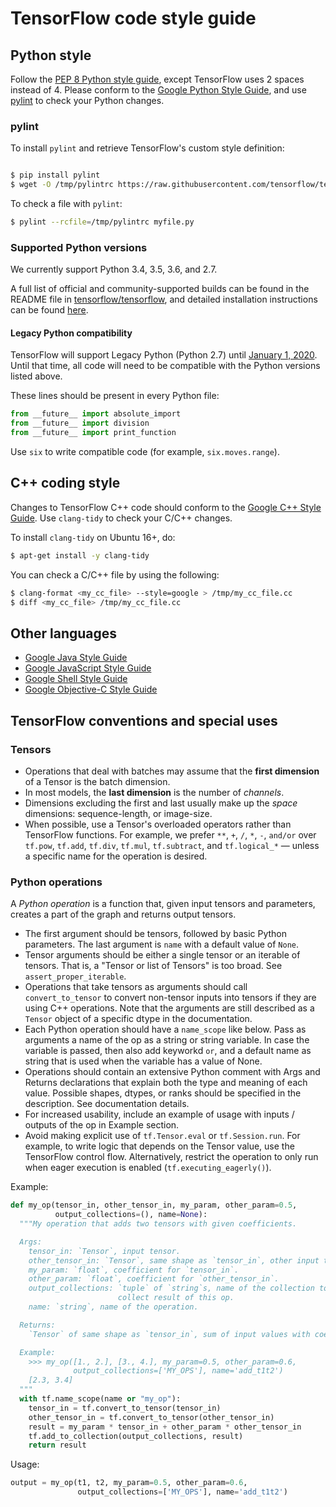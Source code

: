 # TensorFlow code style guide

## Python style

Follow the [PEP 8 Python style
guide](https://www.python.org/dev/peps/pep-0008/), except TensorFlow uses 2
spaces instead of 4. Please conform to the
[Google Python Style Guide](https://github.com/google/styleguide/blob/gh-pages/pyguide.md),
and use [pylint](https://www.pylint.org/) to check your Python changes.


### pylint

To install `pylint` and retrieve TensorFlow's custom style definition:

```bash

$ pip install pylint
$ wget -O /tmp/pylintrc https://raw.githubusercontent.com/tensorflow/tensorflow/master/tensorflow/tools/ci_build/pylintrc

```


To check a file with `pylint`:

```bash
$ pylint --rcfile=/tmp/pylintrc myfile.py
```

### Supported Python versions

We currently support Python 3.4, 3.5, 3.6, and 2.7.

A full list of official and community-supported builds can be found in the
README file in
[tensorflow/tensorflow](https://github.com/tensorflow/tensorflow), and detailed
installation instructions can be found
[here](https://www.tensorflow.org/install/pip#1-install-the-python-development-environment-on-your-system).

#### Legacy Python compatibility

TensorFlow will support Legacy Python (Python 2.7) until
[January 1, 2020](https://groups.google.com/a/tensorflow.org/forum/#!searchin/announce/python$202.7%7Csort:date/announce/gVwS5RC8mds/dCt1ka2XAAAJ).
Until that time, all code will need to be compatible with the Python versions
listed above.

These lines should be present in every Python file:


```python
from __future__ import absolute_import
from __future__ import division
from __future__ import print_function
```

Use `six` to write compatible code (for example, `six.moves.range`).


## C++ coding style

Changes to TensorFlow C++ code should conform to the [Google C++ Style
Guide](https://google.github.io/styleguide/cppguide.html). Use `clang-tidy` to
check your C/C++ changes.

To install `clang-tidy` on Ubuntu 16+, do:


```bash
$ apt-get install -y clang-tidy
```

You can check a C/C++ file by using the following:

```bash
$ clang-format <my_cc_file> --style=google > /tmp/my_cc_file.cc
$ diff <my_cc_file> /tmp/my_cc_file.cc
```

## Other languages

*   [Google Java Style Guide](https://google.github.io/styleguide/javaguide.html)
*   [Google JavaScript Style Guide](https://google.github.io/styleguide/jsguide.html)
*   [Google Shell Style Guide](https://google.github.io/styleguide/shell.xml)
*   [Google Objective-C Style Guide](https://google.github.io/styleguide/objcguide.html)




## TensorFlow conventions and special uses

### Tensors

*   Operations that deal with batches may assume that the **first dimension** of
    a Tensor is the batch dimension.
*   In most models, the **last dimension** is the number of _channels_.
*   Dimensions excluding the first and last usually make up the _space_
    dimensions: sequence-length, or image-size.
*   When possible, use a Tensor's overloaded operators rather than TensorFlow
    functions. For example, we prefer `**`, `+`, `/`, `*`, `-`, `and/or` over
    `tf.pow`, `tf.add`, `tf.div`, `tf.mul`, `tf.subtract`, and `tf.logical_*` —
    unless a specific name for the operation is desired.


### Python operations

A _Python operation_ is a function that, given input tensors and parameters,
creates a part of the graph and returns output tensors.

*   The first argument should be tensors, followed by basic Python parameters.
    The last argument is `name` with a default value of `None`.
*   Tensor arguments should be either a single tensor or an iterable of tensors. That is, a "Tensor or list of Tensors" is too broad. See `assert_proper_iterable`.
*   Operations that take tensors as arguments should call `convert_to_tensor` to
    convert non-tensor inputs into tensors if they are using C++ operations.
    Note that the arguments are still described as a `Tensor` object of a
    specific dtype in the documentation.
*   Each Python operation should have a `name_scope` like below. Pass as arguments a name of the op as a string or string variable. In case the variable is passed, then also add keyworkd `or`, and a default name as string that is used when the variable has a value of None.
*   Operations should contain an extensive Python comment with Args and Returns
    declarations that explain both the type and meaning of each value. Possible
    shapes, dtypes, or ranks should be specified in the description. See
    documentation details.
*   For increased usability, include an example of usage with inputs / outputs
    of the op in Example section.
*   Avoid making explicit use of `tf.Tensor.eval` or `tf.Session.run`. For
    example, to write logic that depends on the Tensor value, use the TensorFlow
    control flow. Alternatively, restrict the operation to only run when eager
    execution is enabled (`tf.executing_eagerly()`).

Example:


```python
def my_op(tensor_in, other_tensor_in, my_param, other_param=0.5,
          output_collections=(), name=None):
  """My operation that adds two tensors with given coefficients.

  Args:
    tensor_in: `Tensor`, input tensor.
    other_tensor_in: `Tensor`, same shape as `tensor_in`, other input tensor.
    my_param: `float`, coefficient for `tensor_in`.
    other_param: `float`, coefficient for `other_tensor_in`.
    output_collections: `tuple` of `string`s, name of the collection to
                        collect result of this op.
    name: `string`, name of the operation.

  Returns:
    `Tensor` of same shape as `tensor_in`, sum of input values with coefficients.

  Example:
    >>> my_op([1., 2.], [3., 4.], my_param=0.5, other_param=0.6,
              output_collections=['MY_OPS'], name='add_t1t2')
    [2.3, 3.4]
  """
  with tf.name_scope(name or "my_op"):
    tensor_in = tf.convert_to_tensor(tensor_in)
    other_tensor_in = tf.convert_to_tensor(other_tensor_in)
    result = my_param * tensor_in + other_param * other_tensor_in
    tf.add_to_collection(output_collections, result)
    return result
```

Usage:

```python
output = my_op(t1, t2, my_param=0.5, other_param=0.6,
               output_collections=['MY_OPS'], name='add_t1t2')
```
